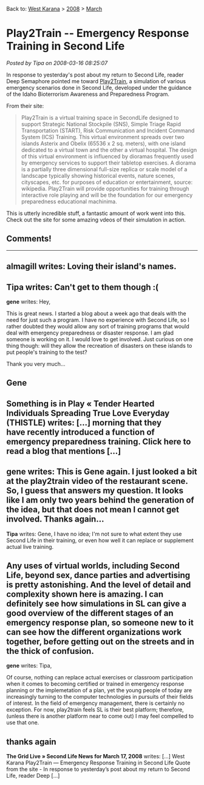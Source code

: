 Back to: [West Karana](/posts/westkarana.md) > [2008](/posts/2008/westkarana.md) > [March](./westkarana.md)
# Play2Train -- Emergency Response Training in Second Life

*Posted by Tipa on 2008-03-16 08:25:07*

In response to yesterday's post about my return to Second Life, reader Deep Semaphore pointed me toward [Play2Train](http://irhbt.typepad.com/play2train/), a simulation of various emergency scenarios done in Second Life, developed under the guidance of the Idaho Bioterrorism Awareness and Preparedness Program.

From their site:


> Play2Train is a virtual training space in SecondLife designed to support Strategic National Stockpile (SNS), Simple Triage Rapid Transportation (START), Risk Communication and Incident Command System (ICS) Training. This virtual environment spreads over two islands Asterix and Obelix (65536 x 2 sq. meters), with one island dedicated to a virtual town and the other a virtual hospital. The design of this virtual environment is influenced by dioramas frequently used by emergency services to support their tabletop exercises. A diorama is a partially three dimensional full-size replica or scale model of a landscape typically showing historical events, nature scenes, cityscapes, etc. for purposes of education or entertainment, source: wikipedia. Play2Train will provide opportunities for training through interactive role playing and will be the foundation for our emergency preparedness educational machinima.



This is utterly incredible stuff, a fantastic amount of work went into this. Check out the site for some amazing vdeos of their simulation in action.



## Comments!
---
**almagill** writes: Loving their island's names.
---
**Tipa** writes: Can't get to them though :(
---
**gene** writes: Hey,

This is great news. I started a blog about a week ago that deals with the need for just such a program. I have no experience with Second Life, so I rather doubted they would allow any sort of training programs that would deal with emergency preparedness or disaster response. I am glad someone is working on it. I would love to get involved. Just curious on one thing though: will they allow the recreation of disasters on these islands to put people's training to the test? 

Thank you very much...

Gene
---
**Something is in Play &laquo; Tender Hearted Individuals Spreading True Love Everyday (THISTLE)** writes: [...] morning that they have recently introduced a function of emergency preparedness training. Click here to read a blog that mentions [...]
---
**gene** writes: This is Gene again.
I just looked a bit at the play2train video of the restaurant scene. So, I guess that answers my question. It looks like I am only two years behind the generation of the idea, but that does not mean I cannot get involved. 
Thanks again...
---
**Tipa** writes: Gene, I have no idea; I'm not sure to what extent they use Second Life in their training, or even how well it can replace or supplement actual live training.

Any uses of virtual worlds, including Second Life, beyond sex, dance parties and advertising is pretty astonishing. And the level of detail and complexity shown here is amazing. I can definitely see how simulations in SL can give a good overview of the different stages of an emergency response plan, so someone new to it can see how the different organizations work together, before getting out on the streets and in the thick of confusion.
---
**gene** writes: Tipa,

Of course, nothing can replace actual exercises or classroom participation when it comes to becoming certified or trained in emergency response planning or the implemetation of a plan, yet the young people of today are increasingly turning to the computer technologies in pursuits of their fields of interest. In the field of emergency management, there is certainly no exception. For now, play2train feels SL is their best platform; therefore, (unless there is another platform near to come out) I may feel compelled to use that one. 

thanks again
---
**The Grid Live &raquo; Second Life News for March 17, 2008** writes: [...] West Karana Play2Train — Emergency Response Training in Second Life Quote from the site - In response to yesterday’s post about my return to Second Life, reader Deep [...]
